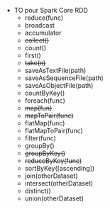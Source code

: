 * TO pour Spark Core RDD
  * reduce(func)
  * broadcast
  * accumulator
  * ~~collect()~~
  * count()
  * first()
  * ~~take(n)~~
  * saveAsTextFile(path)
  * saveAsSequenceFile(path)
  * saveAsObjectFile(path) 
  * countByKey()
  * foreach(func)
  * ~~map(fun)~~
  * ~~mapToPair(func)~~
  * flatMap(func)
  * flatMapToPair(func)
  * filter(func)
  * groupBy()
  * ~~groupByKey()~~
  * ~~reduceByKey(func)~~
  * sortByKey([ascending])
  * join(otherDataset)
  * intersect(otherDataset)
  * distinct()
  * union(otherDataset)
